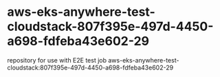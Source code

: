 # aws-eks-anywhere-test-cloudstack-807f395e-497d-4450-a698-fdfeba43e602-29
repository for use with E2E test job aws-eks-anywhere-test-cloudstack:807f395e-497d-4450-a698-fdfeba43e602-29

